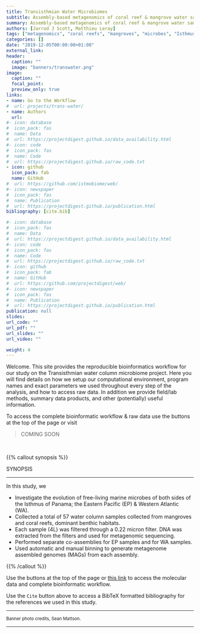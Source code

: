 ```yaml
---
title: Transisthmian Water Microbiomes
subtitle: Assembly-based metagenomics of coral reef & mangrove water samples from both sides of the Isthmus of Panama.
summary: Assembly-based metagenomics of coral reef & mangrove water samples from both sides of the Isthmus of Panama.
authors: [Jarrod J Scott, Matthieu Leray]
tags: ["metagenomics", "coral reefs", "mangroves", "microbes", "Isthmus of Panama", "water"]
categories: []
date: "2019-12-05T00:00:00+01:00"
external_link:
header:
  caption: ""
  image: "banners/transwater.png"
image:
  caption: ""
  focal_point:
  preview_only: true
links:
- name: Go to the Workflow
#  url: projects/trans-water/
- name: Authors
  url:
#- icon: database
#  icon_pack: fas
#  name: Data
#  url: https://projectdigest.github.io/data_availability.html
#- icon: code
#  icon_pack: fas
#  name: Code
#  url: https://projectdigest.github.io/raw_code.txt
- icon: github
  icon_pack: fab
  name: GitHub
#  url: https://github.com/istmobiome/web/
#- icon: newspaper
#  icon_pack: fas
#  name: Publication
#  url: https://projectdigest.github.io/publication.html
bibliography: [cite.bib]

#- icon: database
#  icon_pack: fas
#  name: Data
#  url: https://projectdigest.github.io/data_availability.html
#- icon: code
#  icon_pack: fas
#  name: Code
#  url: https://projectdigest.github.io/raw_code.txt
#- icon: github
#  icon_pack: fab
#  name: GitHub
#  url: https://github.com/projectdigest/web/
#- icon: newspaper
#  icon_pack: fas
#  name: Publication
#  url: https://projectdigest.github.io/publication.html
publication: null
slides:
url_code: ""
url_pdf: ""
url_slides: ""
url_video: ""

weight: 4
---
```


Welcome. This site provides the reproducible bioinformatics workflow for our study on the Transisthmian water column microbiome project. Here you will find details on how we setup our computational environment, program names and exact parameters we used throughout every step of the analysis, and how to access raw data. In addition we provide field/lab methods, summary data products, and other (potentially) useful information.

To access the complete bioinformatic workflow & raw data use the buttons at the top of the page or visit
>COMING SOON

<br/>

{{% callout synopsis %}}

SYNOPSIS
<hr>
In this study, we

- Investigate the evolution of free-living marine microbes of both sides of the Isthmus of Panama; the Eastern Pacific (EP) & Western Atlantic (WA).
- Collected a total of 57 water column samples collected from mangroves and coral reefs, dominant benthic habitats.
- Each sample (4L) was filtered through a 0.22 micron filter. DNA was extracted from the filters and used for metagenomic sequencing.
- Performed separate co-assemblies for EP samples and for WA samples.
- Used automatic and manual binning to generate metagenome assembled genomes (MAGs) from each assembly.

{{% /callout %}}

Use the buttons at the top of the page or [this link](/projects/trans-water/1-1-intro/) to access the molecular data and complete bioinformatic workflow.

Use the `Cite` button above to access a BibTeX formatted bibliography for the references we used in this study.

<hr>

<p><small>
Banner photo credits, Sean Mattson.
</small></p>

<hr>
